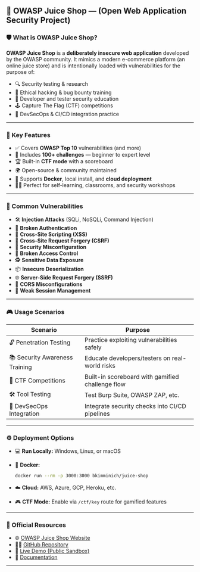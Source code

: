 

## 🧃 OWASP Juice Shop — (Open Web Application Security Project)

### 🛡️ What is OWASP Juice Shop?

**OWASP Juice Shop** is a **deliberately insecure web application** developed by the OWASP community. It mimics a modern e-commerce platform (an online juice store) and is intentionally loaded with vulnerabilities for the purpose of:

* 🔍 Security testing & research
* 🎯 Ethical hacking & bug bounty training
* 🧠 Developer and tester security education
* 🕹️ Capture The Flag (CTF) competitions
* 🔄 DevSecOps & CI/CD integration practice

---

### 🚀 Key Features

* ✅ Covers **OWASP Top 10** vulnerabilities (and more)
* 🧩 Includes **100+ challenges** — beginner to expert level
* 🏆 Built-in **CTF mode** with a scoreboard
* 🌍 Open-source & community maintained
* 🔧 Supports **Docker**, local install, and **cloud deployment**
* 👨‍🏫 Perfect for self-learning, classrooms, and security workshops

---

### 🐞 Common Vulnerabilities

* 🛠️ **Injection Attacks** (SQLi, NoSQLi, Command Injection)
* 🔐 **Broken Authentication**
* 🧨 **Cross-Site Scripting (XSS)**
* 🎯 **Cross-Site Request Forgery (CSRF)**
* 🧱 **Security Misconfiguration**
* 🚫 **Broken Access Control**
* 🕵️ **Sensitive Data Exposure**
* 📦 **Insecure Deserialization**
* 🌐 **Server-Side Request Forgery (SSRF)**
* 🔄 **CORS Misconfigurations**
* 🧪 **Weak Session Management**

---

### 🎮 Usage Scenarios

| Scenario                       | Purpose                                          |
| ------------------------------ | ------------------------------------------------ |
| 🔓 Penetration Testing         | Practice exploiting vulnerabilities safely       |
| 📚 Security Awareness Training | Educate developers/testers on real-world risks   |
| 🏁 CTF Competitions            | Built-in scoreboard with gamified challenge flow |
| 🛠️ Tool Testing               | Test Burp Suite, OWASP ZAP, etc.                 |
| 🔄 DevSecOps Integration       | Integrate security checks into CI/CD pipelines   |

---

### ⚙️ Deployment Options

* 💻 **Run Locally:** Windows, Linux, or macOS
* 🐳 **Docker:**

  ```bash
  docker run --rm -p 3000:3000 bkimminich/juice-shop
  ```
* ☁️ **Cloud:** AWS, Azure, GCP, Heroku, etc.
* 🎮 **CTF Mode:**
  Enable via `/ctf/key` route for gamified features

---

### 🔗 Official Resources

* 🌐 [OWASP Juice Shop Website](https://owasp.org/www-project-juice-shop/)
* 🧑‍💻 [GitHub Repository](https://github.com/juice-shop/juice-shop)
* 🧪 [Live Demo (Public Sandbox)](https://demo.owasp-juice.shop/)
* 📖 [Documentation](https://pwning.owasp-juice.shop/)

---

